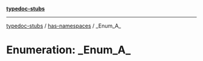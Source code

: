[**typedoc-stubs**](../../index.md)

***

[typedoc-stubs](../../modules.md) / [has-namespaces](../index.md) / \_Enum\_A\_

# Enumeration: \_Enum\_A\_
